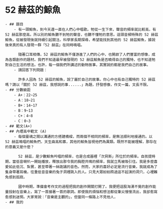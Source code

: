 # 52 赫茲的鯨魚
	- ## 題目
		- 有一頭鯨魚，到今天還一直在人們心中唱歌。牠從一生下來，聲音的頻率就比較高，有 52 赫茲那麼高。所以別的鯨魚聽不到牠的聲音，也聽不懂牠的意思。這頭音頻特殊的 52 赫茲鯨魚，從被發現後就持續引起關注。科學家長期探尋，希望能找到其他的 52 赫茲鯨魚，據說後來真的有人發現一群「52 赫茲」在同時鳴唱。
		  
		  隨著口耳相傳，52 赫茲的鯨魚不僅游進了人們的心中，也開啟了人們豐富的想像，成為各類創作的題材。我們不知道最早被發現的 52 赫茲鯨魚是否曉得自己的獨特，也不知道牠對自己生活的想法。也許，每一個我們所講述的動物故事，其實說的都是我們自己的故事。
		- 請回答下列問題：
		  
		  許多人因為 52 赫茲的鯨魚，說了屬於自己的故事。你心中也有自己獨特的 52 赫茲嗎？請以「關於 52 赫茲，我想說的事......」為題，抒發想像，作文一篇，文長不限。
	- ## 分數級距
		- A+：22~25
		- A：18~21
		- B+：14~17
		- B：9~13
		- C+：4~8
		- C：0~3
	- ## 範文(A+)
	- ## 內壢高中範文 (A)
		- 每個靈魂之間以溝通的方搭建橋樑，而兩個不相同的頻率，是無法順利地接通的。以 52 赫茲鳴唱的鯨魚們，天生曲高和寡，其他的鯨魚皆視他們為異類。既然不能被理解，那存在的意義又是什麼？
		  
		  52 赫茲，是少數鯨魚吟唱的頻率，也是合成器裡「次貝斯」所位於的頻率。自孩提時期，當低音喇叭一開始播放，釋放出那令我的胸腔共鳴的頻率，我就立馬被吸引住。我是多麼喜愛如此低沉、紮實，甚至帶著一絲詭譎的音色。然而，大家的喜好必定是流行音樂，我就成為了隻身帶著耳機，往重低音音樂的兔子洞裡跳入的人。只見大眾紛紛跨過這不起演的洞穴，心裡難免感到孤寂。
		  
		  國中時期，準備會考作文的過程把我的創作開關打開了。我便把這股洶湧不覺的創作能量投射在音樂上，寫了一首接著一首的歌詞。即使我的煩惱和想法都從筆尖慢慢流出，我卻愈寫愈感到迷惘。大家常說：「音樂是主觀的」，但當同一條路上不見他人，
	- ## 我的